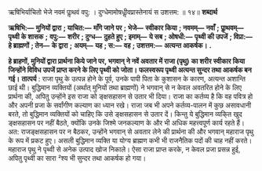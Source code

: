  

ऋषिभिर्याचितो भेजे नवमं पाॢथवं वपु: । दुग्धेमामोषधीॢवप्रास्तेनायं स उशत्तम: ॥ १४॥ **शब्दार्थ** 

**ऋषिभि:—** **मुनियों द्वारा** **; याचित:—** **माँगे जाने पर** **; भेजे—** **स्वीकार किया** **; नवमम्—** **नवाँ** **; पाॢथवम्—** **पृथ्वी के शासक** **;** **वपु:—** **शरीर** **; दुग्ध—** **दुहते हुए** **; इमाम्—** **ये सब** **; ओषधी:—** **पृथ्वी की उपजें** **; विप्रा:—** **हे ब्राह्मणों** **; तेन—** **के द्वारा** **;** **अयम्—** **यह** **; स:—** **वह** **; उशत्तम:—** **अत्यन्त आकर्षक।** **.** 

**हे ब्राहणों, मुनियों द्वारा प्रार्थना किये जाने पर, भगवान् ने नवें अवतार में राजा (पृथु)** **का शरीर स्वीकार किया जिन्होंने विविध उपजें प्राप्त करने के लिए पृथ्वी को जोता।** **फलस्वरूप पृथ्वी अत्यन्त सुन्दर तथा आकर्षक बन गई।** **तात्पर्य** : राजा पृथु के उत्पन्न होने के पूर्व, उनके पापी पिता के कुशासन के कारण, अत्यन्त अशान्ति छाई थी। बुद्धिमान व्यक्तियों (अर्थात् मुनियों तथा ब्राह्मणों) ने भगवान् से न केवल अवतरित होने के लिए प्रार्थना की, अपितु उन्होंने इस राजा को ङ्क्षसहासन से उतार भी दिया। राजा का कर्तव्य है कि वह पवित्र हो और अपनी प्रजा के सर्वांगीण कल्याण का ध्यान रखे। राजा जब भी अपने कर्तव्य-पालन में कुछ असावधानी बरते, तो बुद्धिमान व्यक्तियों को चाहिए कि उसे ङ्क्षसहासन से उतार दें। किन्तु ये बुद्धिमान व्यकि्त खुद ङ्क्षसहासन पर नहीं बैठते, क्योंकि उनके जिश्मे जनकल्याण के और भी अधिक महत्त्वपूर्ण कार्य रहते हैं। अत: राजङ्क्षसहासन पर न बैठकर, उन्होंने भगवान् से अवतार लेने की प्रार्थना की और भगवान् महाराज पृथु के रूप में प्रकट हुए। असली बुद्धिमान व्यक्ति या योग्य ब्राह्मण कभी भी राजनैतिक पदों की चाह नहीं करते। महाराज पृथु ने पृथ्वी से अनेक उत्पाद खोज निकाले। ऐसा राजा प्राप्त करके, न केवल प्रजा प्रसन्न हुई, अपितु पृथ्वी का सारा ²श्य भी सुन्दर तथा आकर्षक हो गया। 